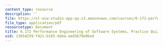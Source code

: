 ```yaml
---
content_type: resource
description: ''
file: https://ol-ocw-studio-app-qa.s3.amazonaws.com/courses/6-172-performance-engineering-of-software-systems-fall-2018/13654259f421b165debaaed3b79e0bed_MIT6_172F18_practicequiz4.pdf
file_type: application/pdf
resourcetype: Document
title: 6.172 Performance Engineering of Software Systems, Practice Quiz 4
uid: 13654259-f421-b165-deba-aed3b79e0bed
---
```

